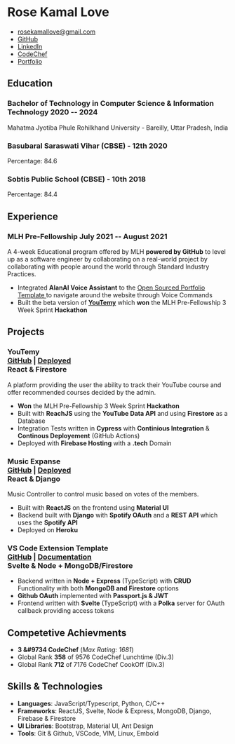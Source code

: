 # Rose Kamal Love

- <rosekamallove@gmail.com>
- [GitHub](https://github.com/rosekamallove)
- [LinkedIn](https://www.linkedin.com/in/rose-kamal-love-1146141b0/)
- [CodeChef](https://codechef.com/users/rosekamallove)
- [Portfolio](https://rosekamallove.github.io)
<!--- [CodeForces](https://codeforces.com/profile/rosekamallove)-->

## Education

### <span class="ed-heading">Bachelor of Technology in Computer Science & Information Technology </span > <span class="technologies">2020 -- 2024 </span>

Mahatma Jyotiba Phule Rohilkhand University - Bareilly, Uttar Pradesh, India

### <span class="ed-heading">Basubaral Saraswati Vihar (CBSE) - 12th <!-- <div class="marks"> Percentage: 84.6</div>--> </span > <span class="technologies">2020</span>

Percentage: 84.6

### <span class="ed-heading">Sobtis Public School (CBSE) - 10th <!--<div class="marks"> Percentage: 84.4 </div> --></span> <span class="technologies">2018</span>

Percentage: 84.4

## Experience

### <span>MLH Pre-Fellowship</span> <span class="technologies">July 2021 -- August 2021</span>

A 4-week Educational program offered by MLH **powered by GitHub** to level up as a software engineer by collaborating
on a real-world project by collaborating with people around the world through Standard Industry Practices.

- Integrated **AlanAI Voice Assistant** to the [Open Sourced Portfolio Template ](https://github.com/rosekamallove/Portfolio-MLH) to navigate around the website
  through Voice Commands
- Built the beta version of **[YouTemy](https://github.com/rosekamallove/youtemy)** which **won** the MLH Pre-Fellowship 3 Week Sprint **Hackathon**

## Projects

### <span class="project-heading">YouTemy <div class="link">[GitHub](https://github.com/rosekamallove/youtemy) | [Deployed](https://youtemy.tech)</div></span> <span class="technologies">React & Firestore</span>

A platform providing the user the ability to track their YouTube course and offer recommended courses decided by the
admin.

- **Won** the MLH Pre-Fellowship 3 Week Sprint **Hackathon**
- Built with **ReachJS** using the **YouTube Data API** and using **Firestore** as a Database
- Integration Tests written in **Cypress** with **Continious Integration** & **Continous Deployement** (GitHub Actions)
- Deployed with **Firebase Hosting** with a **.tech** Domain

### <span class="project-heading">Music Expanse<div class="link">[GitHub](https://github.com/rosekamallove/music-expanse) | [Deployed](https://music-expanse.herokuapp.com)</div></span> <span class="technologies">React & Django</span>

Music Controller to control music based on votes of the members.

- Built with **ReactJS** on the frontend using **Material UI**
- Backend built with **Django** with **Spotify OAuth** and a **REST API** which uses the **Spotify API**
- Deployed on **Heroku**

### <span class="project-heading">VS Code Extension Template<div class="link">[GitHub](https://github.com/rosekamallove/vscode-extension-template) | [Documentation](https://rosekamallove.github.io/vscode-extension-template)</div></span> <span class="technologies">Svelte & Node + MongoDB/Firestore</span>

- Backend written in **Node + Express** (TypeScript) with **CRUD** Functionality with both **MongoDB and Firestore** options
- **Github OAuth** implemented with **Passport.js & JWT**
- Frontend written with **Svelte** (TypeScript) with a **Polka** server for OAuth callback providing access tokens

## Competetive Achievments

- **3 &#9734 CodeChef** (_Max Rating: 1681_)
- Global Rank **358** of 9576 CodeChef Lunchtime (Div.3)
- Global Rank **712** of 7176 CodeChef CookOff (Div.3)

## Skills & Technologies

- **Languages**: JavaScript/Typescript, Python, C/C++
- **Frameworks**: ReactJS, Svelte, Node & Express, MongoDB, Django, Firebase & Firestore
- **UI Libraries**: Bootstrap, Material UI, Ant Design
- **Tools**: Git & Github, VSCode, VIM, Linux, Embold

